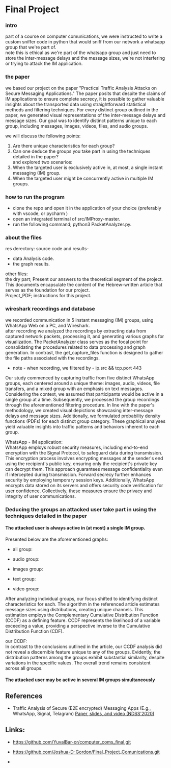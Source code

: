 # Final Project

### intro 
part of a course on computer comunications, we were instructed to write a custom sniffer code in python that would sniff from our network a whatsapp group that we're part of. <br/>
note this is ethical as we're part of the whatsapp group and just need to store the inter-message delays and the message sizes, we're not interfering or trying to attack the IM application.<br/>

### the paper 
we based our project on the paper "Practical Traffic Analysis Attacks on Secure Messaging Applications." The paper posits that despite the claims of IM applications to ensure complete secrecy, it is possible to gather valuable insights about the transported data using straightforward statistical methods and filtering techniques.
For every distinct group outlined in the paper, we generated visual representations of the inter-message delays and message sizes. Our goal was to identify distinct patterns unique to each group, including messages, images, videos, files, and audio groups.

we will discuss the following points:
1. Are there unique characteristics for each group?
2. Can one deduce the groups you take part in using the techniques detailed in the paper? <br/>
and explored two scenarios:
1. When the targeted user is exclusively active in, at most, a single instant messaging (IM) group.
2. When the targeted user might be concurrently active in multiple IM groups.

### how to run the program 
* clone the repo and open it in the application of your choice (preferably with vscode, or pycharm )
* open an integrated terminal of src/IMProxy-master.
* run the following command; python3 PacketAnalyzer.py.

### about the files
res derectory: source code and results- <br/>
* data Analysis code.
* the graph results. <br/>

other files: <br/>
the dry part; Present our answers to the theoretical segment of the project. This documents encapsulate the content of the Hebrew-written article that serves as the foundation for our project. <br/>
Project_PDF; instructions for this project. 

### wireshark recordings and database
we recorded communication in 5 instant messaging (IM) groups, using WhatsApp Web on a PC, and Wireshark. <br/>
after recording we analyzed the recordings by extracting data from captured network packets, processing it, and generating various graphs for visualization. The PacketAnalyzer class serves as the focal point for consolidating the procedures related to data processing and graph generation. In contrast, the get_capture_files function is designed to gather the file paths associated with the recordings. <br/>

* note - when recording, we filtered by - ip.src && tcp.port 443 <br/>

Our study commenced by capturing traffic from five distinct WhatsApp groups, each centered around a unique theme: images, audio, videos, file transfers, and a mixed group with an emphasis on text messages. Considering the context, we assumed that participants would be active in a single group at a time. Subsequently, we processed the group recordings through the aforementioned filtering procedure. In line with the paper's methodology, we created visual depictions showcasing inter-message delays and message sizes. Additionally, we formulated probability density functions (PDFs) for each distinct group category. These graphical analyses yield valuable insights into traffic patterns and behaviors inherent to each group. <br/>

WhatsApp - IM application: <br/>
WhatsApp employs robust security measures, including end-to-end encryption with the Signal Protocol, to safeguard data during transmission. This encryption process involves encrypting messages at the sender's end using the recipient's public key, ensuring only the recipient's private key can decrypt them. This approach guarantees message confidentiality even if intercepted during transmission. Forward secrecy further enhances security by employing temporary session keys. Additionally, WhatsApp encrypts data stored on its servers and offers security code verification for user confidence. Collectively, these measures ensure the privacy and integrity of user communications.

### Deducing the groups an attacked user take part in using the techniques detailed in the paper
#### The attacked user is always active in (at most) a single IM group.
Presented below are the aforementioned graphs: 
* all group:

* audio group:

* images group:

* text group:

* video group: 


After analyzing individual groups, our focus shifted to identifying distinct characteristics for each. The algorithm in the referenced article estimates message sizes using distributions, creating unique channels. This estimation employs the Complementary Cumulative Distribution Function (CCDF) as a defining feature. CCDF represents the likelihood of a variable exceeding a value, providing a perspective inverse to the Cumulative Distribution Function (CDF).<br/>

our CCDF: <br/>
In contrast to the conclusions outlined in the article, our CCDF analysis did not reveal a discernible feature unique to any of the groups. Evidently, the distribution patterns among the groups exhibit substantial similarity, despite variations in the specific values. The overall trend remains consistent across all groups.

#### The attacked user may be active in several IM groups simultaneously



## References
* Traffic Analysis of Secure (E2E encrypted) Messaging Apps (E.g., WhatsApp, Signal, Telagram)
[Paper, slides, and video (NDSS'2020)](https://www.ndss-symposium.org/ndss-paper/practical-traffic-analysis-attacks-on-secure-messaging-applications/)

## Links:
* https://github.com/YuvalBar-or/computer_coms_final.git
* https://github.com/Joshua-D-Gordon/Final_Project_Comunications.git

* 
